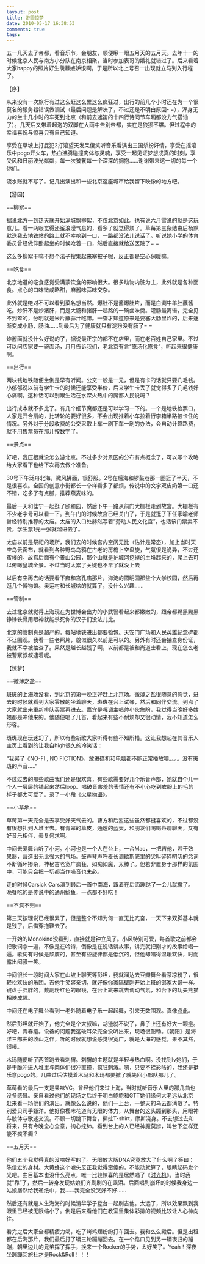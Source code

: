 ```yaml
---
layout: post
title: 游园惊梦
date: 2010-05-17 16:38:53
comments: true
tags: 
---
```


五一几天去了帝都，看音乐节，会朋友，顺便瞅一眼五月天的五月天。去年十一的时候北京人民与南方小分队在南京相聚，当时参加表哥的婚礼就错过了。后来看着大家happy的照片好生羡慕嫉妒恨啊，于是所以北上号召一出现就立马列入行程了。

【序】

从来没有一次旅行有过这么赶这么累这么疯狂过，出行的前几个小时还在为一个很莫名的服务器错误做调试（最后问题是解决了，不过还是不明白原因- =），浑身无力的坐十几小时的车死到北京（和前去迷笛的十四行诗同节车厢都没力气搭讪了）。几天后又带着起泡的双脚在大雨中告别帝都，实在是狼狈不堪。但过程中的幸福喜悦与惊喜只有自己知道。

享受在草坡上打屁犯2打滚望天发呆傻笑听音乐看演出三国杀扮奸情，享受在摇滚乐中pogo开火车，热血沸腾碰撞肉体与灵魂，享受一起见证梦想成真的时刻，享受风和日丽波光粼粼，每一次饕餮每一个深深的拥抱……谢谢带来这一切的每一个你们。

流水账就不写了。记几出演出和一些北京这座城市给我留下映像的地方吧。

【游园】

==柳絮==

据说北方一到热天就开始满城飘柳絮，不仅北京如此。也有说六月雪说的就是这玩意儿。看一两眼觉得还蛮浪漫气息的，看多了就觉得烦了。草莓第三条结束后杨默默送我去地铁站的路上就不幸呛到一口，一路都没法儿说话了。听说她小学的体育委员曾经做仰卧起坐的时候呛着一口，然后直接就给送医院了= =

这么多柳絮干嘛不想个法子搜集起来塞被子呢，反正都是空心保暖嘛。

==吃食==

北京地道的吃食感觉受满蒙饮食的影响很大。很多动物内脏为主，此外就是各种面食。点心的口味微咸略甜，麻酱味蒜味交杂。

此外就是绝对不可以看到菜名想当然。爆肚不是酱爆肚片，而是白涮牛羊肚蘸酱吃。炒肝不是炒猪肝，而是大肠和猪肝一起熬的一碗卤味羹。灌肠最离谱，完全见不到荤的，分明就是米片蘸蒜汁吃嘛。一查才知道原来是要塞大肠里炸的，后来逐渐变成小肠，肠油……到最后为了健康就只有淀粉没有肠了= =

炸酱面就没什么好说的了，据说最正宗的都不在店里，而在老百姓自己家里。不过可以问店家要一碗面汤，月月告诉我们，老北京有言“原汤化原食”，听起来很健康啊。

==出行==

两块钱地铁随便坐倒是早有听闻。公交一般是一元，但是有卡的话就只要几毛钱。小郁郁说以前有学生卡的时候还能享受半价，后来学生卡丢了就觉得多了几毛钱好心痛啊。这种话可以别跟生活在水深火热中的魔都人民说吗？

出行成本就不多比了。有几个细节魔都还是可以学习一下的。一个是地铁检票口，人家是开合扇的，比转轮的要好很多，不会出现推着小车拉着行李箱半路被卡住的情况。另外对于分段收费的公交采取上车一刷下车一刷的办法，会自动计算路费，就不用售票员在那儿按数字了。

==景点==

好吧，我压根就没怎么游北京。不过多少对景区的分布有点概念了，可以写个攻略给大家看下也给下次再去做个准备。

30号下午泛舟北海，微风拂面，很舒服。2号在后海和锣鼓巷那一圈逛了半天，不是很喜欢。全国的创意小街都长一个样看多了都烦，传说中的文宇双皮奶第一口还不错，吃多了有点腻，推荐燕麦味的。

最后一天和佳宁一起逛了颐和园，然后下午一路从前门大栅栏走到故宫。大栅栏有不少老字号可以看一下。到午门的时候故宫已经关门了，于是就逛了下任家喻老师曾经特别推荐的太庙。太庙的入口处赫然写着“劳动人民文化宫”，也活该门票卖不贵，学生票1元一张就溜进去了。

太庙以前是祭祀的场所，我们去的时候宫内空阔无比（估计是常态），加上当时天空乌云密布，就看到各种野鸟乌鸦在古老的房檐上空盘旋，气氛很是诡异，不过还蛮棒的。故宫后面有个景山公园，那个山就是护城河挖掉的土堆起来的，爬上去可以俯瞰皇城全景。不过当时太累了关键也不早了就没上去

以后有空再去的话要看下雍和宫孔庙那片，海淀的圆明园那些个大学校园，然后再逛几个博物馆。奥运村和长城啥的就算了，没什么兴趣……

==管制==

去过北京就觉得上海现在为世博会出力的小武警看起来都嫩嫩的，跟帝都黝黑黝黑铮铮铁骨用眼神就能杀死你的汉子们没法儿比。

北京的管制真是超严的，每站地铁进出都要验包。天安门广场和人民英雄纪念碑都不让围观。我看一些老照片，貌似很久以前是可以的。另外有时还会抽查身份证，我就不幸被抽查了。果然是越长越残了啊，以前都是被和尚道士看上，现在怎么老被警察叔叔逮着呢。

【惊梦】

==微薄之盐==

斑斑的上海场没看，到北京的第一晚正好赶上北京场。微薄之盐很随意的感觉，进去的时候就看到大家零散的坐着聊天，斑斑在台上试琴，然后和同伴交流。到点了大家就出来重新排队买票再进去。嘉宾是嘎调主唱帅小伙詹盼，我觉得当晚好多姑娘都是冲他来的。他随便唱了几首，看起来有些不耐烦却又很动情，我不知道怎么形容。

斑斑现在玩迷幻了，所以有些新歌大家听得有些不知所措。这让我想起在其音乐人主页上看到的让我自high很久的冷笑话：

“我买了《NO-FI , NO FICTION》，放进碟机和电脑都不能正常播放噢。。。。没有斑斑的声音.....”

不过过去的那些歌曲我们还是很欢喜，有些歌需要好几个乐音声部，她就自个儿一个人一层层的铺起来然后loop。唱破音害羞的表情还有不小心吃到衣服上的毛的样子都太可爱了。录了一小段《[火星物语](http://v.youku.com/v_show/id_XMTczMTk1NTc2.html)》。

==小草地==

草莓第一天完全是去享受好天气去的。曹方和后鲨这些虽然都挺喜欢的，不过都没有很想扎到人堆里去。有青翠的草皮，通透的蓝天，和朋友们喝喝茶聊聊天，又有好音乐相伴，夫复何求啊。

中间去爱舞台听了小河。小河也是一个人在台上，一台Mac，一把吉他，若干效果器，营造出无比强大的气场。鼓声琴声呼麦长调歇斯底里的尖叫碎碎叨叨的念词不断循环掺杂，神秘古老宽广疯狂，如痴如魔，太棒了。但若非置身于那样的氛围中，可能只会把一切都当作噪音也未必。

走的时候Carsick Cars演到最后一首中南海，跟着在后面蹦跶了一会儿就撤了。晚餐吃的是传说中的通州鲶鱼，一点都不好吃！

==不疯不归==

第三天按理说已经很累了，但是整个不知为何一直无比亢奋，一天下来双脚基本就是残了，后悔穿拖鞋去了。

一开始的Monokino没看到，直接就是钟立风了。小风特别可爱，每首歌之前都会把歌词念一遍，不像是在吟诗，倒像是在说话讲故事，讲完就把刚才的故事给唱一遍。歌词有时候是颓废的，甚至有些旋律都是低沉的，但他却唱得温暖欢快，时而露出闷骚一笑。

中间很长一段时间大家在山坡上聊天等彭坦，我就溜达去豆瓣舞台看茶凉粉了，很轻松欢快的乐团。吉他手笑容亲切，就好像你家隔壁刚开始上班的邻家大哥一样。键盘手胖胖的，戴副粉红色的眼镜，在台上跳来跳去调动气氛，和台下的功夫熊猫相映成趣。

中间还在电子舞台看到一老外随着电子乐一起起舞，引来无数围观。真像[点此](http://v.youku.com/v_show/id_XMTczMTk2MDAw.html)。

然后彭坦就开始了，他完全是个大叔嘛，胡渣就不说了，鼻子上还有好大一颗痘。好吧，青春痘。设备的问题我这破耳朵完全没听出来，现场很酣畅。《朝阳》是海洋三部曲的收山之作，听的时候就想说感觉很宽广，就是大海的感觉，果不其然，很棒。

木玛随便听了两首跑去看刺猬。刺猬的主题就是年轻与热血啊。没找到lv她们，于是干脆冲进人堆里与肉体们很冲直撞，疯狂刺激。嗯，只要不挂彩啥的，我还是挺乐意pogo的。几曲过后估摸着木马和木玛都要撤了就先回小部队那儿了。

草莓看的最后一支是果味VC。曾经他们来过上海，当时就听音乐人里的那几曲也没多感冒。亲自看过他们的现场之后终于明白鲍鲍和GTT她们缘何大老远从北京赶来看一场他们的演出。就像么么说的，他们一上台，一整天的乌云都消散了。特别爱贝司手甄洋。他好像樱木花道有无限的体力，从舞台的这头蹦到那头，用眼神与肢体与歌迷交流。不顾一切跳下舞台，撕扯T-shirt，摩斯浇身。不去想过去和将来，只有今晚全心全意，掏心挖肺。看到台上的人已经神魔莫辨，叫台下怎样还能不疯不癫？

==五月天==

他们五个我觉得真的没啥好写的了。无限放大版DNA究竟放大了什么啊？答曰：陈信宏的身材。大黄蜂这个噱头反正我觉得蛮傻的，不能动就算了，眼睛起码发个光吧。曲目基本也没什么亮点，唯一比较惊喜的是居然唱了《[时光机](http://v.youku.com/v_show/id_XMTczMTc1MDI0.html)》。当时我就“靠”了，然后一转身发现姑娘们齐刷刷的在飙泪。后面唱到崩坏的时候我身边一姑娘居然给我递纸巾，我……我完全没哭好不好……

然后还有就是人生海海的时候清华学子登台一起刷吉他。太远了，所以效果飘到我眼里已经被无限缩小了。倒是后来看他们在教室里集体彩排的视频比较让人心神向往。

看完之后大家全都精疲力竭，吃了烤鸡翅纷纷打车回去。我和么么殿后。但是出租都在后海那片，我们最后打了辆三轮蹦蹦回去。在一个路口见到另一辆夜归的蹦蹦，朝里边儿的兄弟挥了挥手，换来一个Rocker的手势，太好笑了。Yeah！深夜坐蹦蹦回旅社才是Rock&amp;Roll！！！